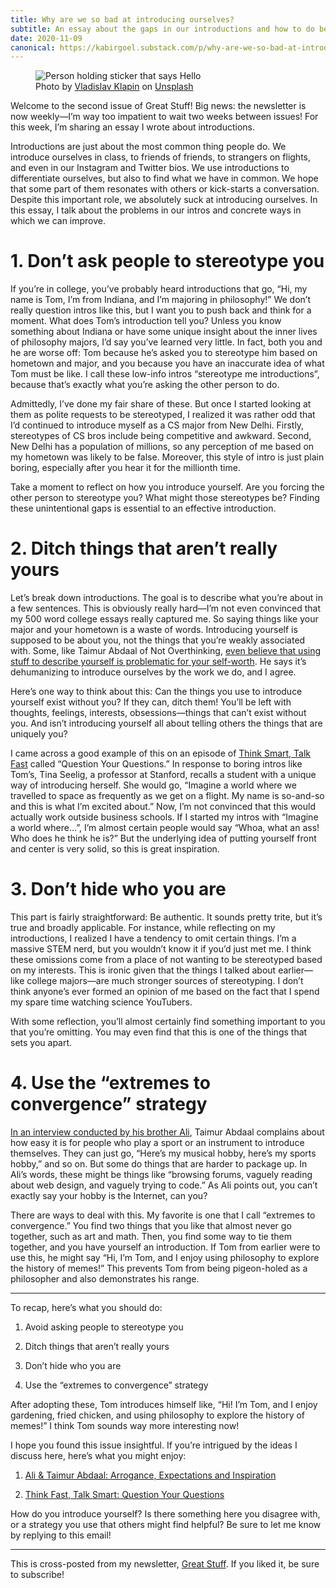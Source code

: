 ```yaml
---
title: Why are we so bad at introducing ourselves?
subtitle: An essay about the gaps in our introductions and how to do better.
date: 2020-11-09
canonical: https://kabirgoel.substack.com/p/why-are-we-so-bad-at-introducing
---
```


<figure>
  <img src="/static/bad-introductions.jpeg" alt="Person holding sticker that says Hello" />
  <figcaption>Photo by <a href="https://unsplash.com/@lemonvlad?utm_source=unsplash&utm_medium=referral&utm_content=creditCopyText">Vladislav Klapin</a> on <a href="https://unsplash.com/s/photos/introduction?utm_source=unsplash&utm_medium=referral&utm_content=creditCopyText">Unsplash</a></figcaption>
</figure>

Welcome to the second issue of Great Stuff! Big news: the newsletter is now weekly—I’m way too impatient to wait two weeks between issues! For this week, I’m sharing an essay I wrote about introductions.

Introductions are just about the most common thing people do. We introduce ourselves in class, to friends of friends, to strangers on flights, and even in our Instagram and Twitter bios. We use introductions to differentiate ourselves, but also to find what we have in common. We hope that some part of them resonates with others or kick-starts a conversation. Despite this important role, we absolutely suck at introducing ourselves. In this essay, I talk about the problems in our intros and concrete ways in which we can improve.

# 1. Don’t ask people to stereotype you

If you’re in college, you’ve probably heard introductions that go, “Hi, my name is Tom, I’m from Indiana, and I’m majoring in philosophy!” We don’t really question intros like this, but I want you to push back and think for a moment. What does Tom’s introduction tell you? Unless you know something about Indiana or have some unique insight about the inner lives of philosophy majors, I’d say you’ve learned very little. In fact, both you and he are worse off: Tom because he’s asked you to stereotype him based on hometown and major, and you because you have an inaccurate idea of what Tom must be like. I call these low-info intros “stereotype me introductions”, because that’s exactly what you’re asking the other person to do.

Admittedly, I’ve done my fair share of these. But once I started looking at them as polite requests to be stereotyped, I realized it was rather odd that I’d continued to introduce myself as a CS major from New Delhi. Firstly, stereotypes of CS bros include being competitive and awkward. Second, New Delhi has a population of millions, so any perception of me based on my hometown was likely to be false. Moreover, this style of intro is just plain boring, especially after you hear it for the millionth time.

Take a moment to reflect on how you introduce yourself. Are you forcing the other person to stereotype you? What might those stereotypes be? Finding these unintentional gaps is essential to an effective introduction.

# 2. Ditch things that aren’t really yours

Let’s break down introductions. The goal is to describe what you’re about in a few sentences. This is obviously really hard—I’m not even convinced that my 500 word college essays really captured me. So saying things like your major and your hometown is a waste of words. Introducing yourself is supposed to be about you, not the things that you’re weakly associated with. Some, like Taimur Abdaal of Not Overthinking, [even believe that using stuff to describe yourself is problematic for your self-worth](https://www.youtube.com/watch?v=0Mzj2i7Z8uE&feature=youtu.be&t=1200). He says it’s dehumanizing to introduce ourselves by the work we do, and I agree.

Here’s one way to think about this: Can the things you use to introduce yourself exist without you? If they can, ditch them! You’ll be left with thoughts, feelings, interests, obsessions—things that can’t exist without you. And isn’t introducing yourself all about telling others the things that are uniquely you?

I came across a good example of this on an episode of [Think Smart, Talk Fast](https://www.gsb.stanford.edu/insights/think-fast-talk-smart-podcast) called “Question Your Questions.” In response to boring intros like Tom’s, Tina Seelig, a professor at Stanford, recalls a student with a unique way of introducing herself. She would go, “Imagine a world where we travelled to space as frequently as we get on a flight. My name is so-and-so and this is what I’m excited about.” Now, I’m not convinced that this would actually work outside business schools. If I started my intros with “Imagine a world where...”, I’m almost certain people would say “Whoa, what an ass! Who does he think he is?” But the underlying idea of putting yourself front and center is very solid, so this is great inspiration.

# 3. Don’t hide who you are

This part is fairly straightforward: Be authentic. It sounds pretty trite, but it’s true and broadly applicable. For instance, while reflecting on my introductions, I realized I have a tendency to omit certain things. I’m a massive STEM nerd, but you wouldn’t know it if you’d just met me. I think these omissions come from a place of not wanting to be stereotyped based on my interests. This is ironic given that the things I talked about earlier—like college majors—are much stronger sources of stereotyping. I don’t think anyone’s ever formed an opinion of me based on the fact that I spend my spare time watching science YouTubers.

With some reflection, you’ll almost certainly find something important to you that you’re omitting. You may even find that this is one of the things that sets you apart.

# 4. Use the “extremes to convergence” strategy

[In an interview conducted by his brother Ali](https://www.youtube.com/watch?v=0Mzj2i7Z8uE&feature=youtu.be&t=1200), Taimur Abdaal complains about how easy it is for people who play a sport or an instrument to introduce themselves. They can just go, “Here’s my musical hobby, here’s my sports hobby,” and so on. But some do things that are harder to package up. In Ali’s words, these might be things like “browsing forums, vaguely reading about web design, and vaguely trying to code.” As Ali points out, you can’t exactly say your hobby is the Internet, can you?

There are ways to deal with this. My favorite is one that I call “extremes to convergence.” You find two things that you like that almost never go together, such as art and math. Then, you find some way to tie them together, and you have yourself an introduction. If Tom from earlier were to use this, he might say “Hi, I’m Tom, and I enjoy using philosophy to explore the history of memes!” This prevents Tom from being pigeon-holed as a philosopher and also demonstrates his range.

---

To recap, here’s what you should do:

1. Avoid asking people to stereotype you

2. Ditch things that aren’t really yours

3. Don’t hide who you are

4. Use the “extremes to convergence” strategy

After adopting these, Tom introduces himself like, “Hi! I’m Tom, and I enjoy gardening, fried chicken, and using philosophy to explore the history of memes!” I think Tom sounds way more interesting now!

I hope you found this issue insightful. If you’re intrigued by the ideas I discuss here, here’s what you might enjoy:

1. [Ali & Taimur Abdaal: Arrogance, Expectations and Inspiration](https://www.youtube.com/watch?v=0Mzj2i7Z8uE&feature=youtu.be&t=1200)

2. [Think Fast, Talk Smart: Question Your Questions](https://www.gsb.stanford.edu/insights/think-fast-talk-smart-podcast)

How do you introduce yourself? Is there something here you disagree with, or a strategy you use that others might find helpful? Be sure to let me know by replying to this email!

---

This is cross-posted from my newsletter, [Great Stuff](https://kabirgoel.substack.com). If you liked it, be sure to subscribe!
